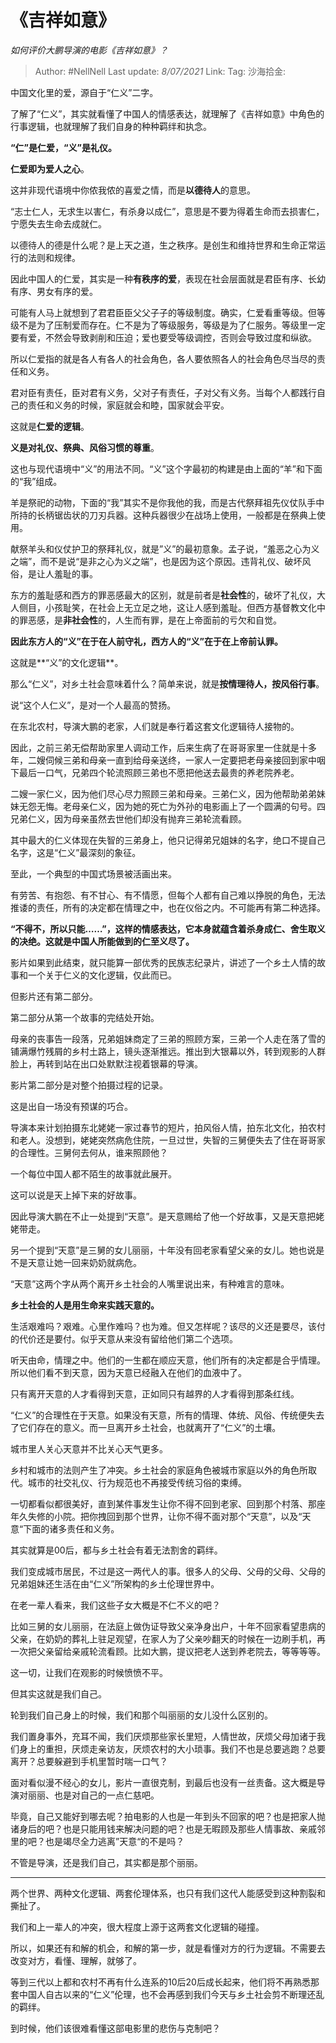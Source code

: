 # 《吉祥如意》

*如何评价大鹏导演的电影《吉祥如意》？*

> Author: #NellNell
> Last update: *8/07/2021*
> Link:
> Tag:
> 沙海拾金:

中国文化里的爱，源自于“仁义”二字。

了解了“仁义”，其实就看懂了中国人的情感表达，就理解了《吉祥如意》中角色的行事逻辑，也就理解了我们自身的种种羁绊和执念。

**“仁”是仁爱，“义”是礼仪。**

**仁爱即为爱人之心**。

这并非现代语境中你侬我侬的喜爱之情，而是**以德待人**的意思。

“志士仁人，无求生以害仁，有杀身以成仁”，意思是不要为得着生命而去损害仁，宁愿失去生命去成就仁。

以德待人的德是什么呢？是上天之道，生之秩序。是创生和维持世界和生命正常运行的法则和规律。

因此中国人的仁爱，其实是一种**有秩序的爱**，表现在社会层面就是君臣有序、长幼有序、男女有序的爱。

可能有人马上就想到了君君臣臣父父子子的等级制度。确实，仁爱看重等级。但等级不是为了压制爱而存在。仁不是为了等级服务，等级是为了仁服务。等级里一定要有爱，不然会导致剥削和压迫；爱也要受等级调控，否则会导致过度和纵欲。

所以仁爱指的就是各人有各人的社会角色，各人要依照各人的社会角色尽当尽的责任和义务。

君对臣有责任，臣对君有义务，父对子有责任，子对父有义务。当每个人都践行自己的责任和义务的时候，家庭就会和睦，国家就会平安。

这就是**仁爱的逻辑**。

**义是对礼仪、祭典、风俗习惯的尊重**。

这也与现代语境中“义”的用法不同。“义”这个字最初的构建是由上面的“羊”和下面的“我”组成。

羊是祭祀的动物，下面的“我”其实不是你我他的我，而是古代祭拜祖先仪仗队手中所持的长柄锯齿状的刀刃兵器。这种兵器很少在战场上使用，一般都是在祭典上使用。

献祭羊头和仪仗护卫的祭拜礼仪，就是”义”的最初意象。孟子说，“羞恶之心为义之端”，而不是说“是非之心为义之端”，也是因为这个原因。违背礼仪、破坏风俗，是让人羞耻的事。

东方的羞耻感和西方的罪恶感最大的区别，就是前者是**社会性**的，破坏了礼仪，大人侧目，小孩耻笑，在社会上无立足之地，这让人感到羞耻。但西方基督教文化中的罪恶感，是**非社会性**的，人生而有罪，是在上帝面前的亏欠和自觉。

**因此东方人的“义”在于在人前守礼，西方人的“义”在于在上帝前认罪。**

这就是**“义”的文化逻辑**。

那么“仁义”，对乡土社会意味着什么？简单来说，就是**按情理待人，按风俗行事**。

说“这个人仁义”，是对一个人最高的赞扬。

在东北农村，导演大鹏的老家，人们就是奉行着这套文化逻辑待人接物的。

因此，之前三弟无偿帮助家里人调动工作，后来生病了在哥哥家里一住就是十多年，二嫂伺候三弟和母亲一直到给母亲送终，一家人一定要把老母亲接回到家中咽下最后一口气，兄弟四个轮流照顾三弟也不愿把他送去最贵的养老院养老。

二嫂一家仁义，因为他们尽心尽力照顾三弟和母亲。三弟仁义，因为他帮助弟弟妹妹无怨无悔。老母亲仁义，因为她的死亡为外孙的电影画上了一个圆满的句号。四兄弟仁义，因为母亲虽然去世他们却没有抛弃三弟轮流看顾。

其中最大的仁义体现在失智的三弟身上，他只记得弟兄姐妹的名字，绝口不提自己名字，这是“仁义”最深刻的象征。

至此，一个典型的中国式场景被活画出来。

有劳苦、有抱怨、有不甘心、有不情愿，但每个人都有自己难以挣脱的角色，无法推诿的责任，所有的决定都在情理之中，也在仪俗之内。不可能再有第二种选择。

**“不得不，所以只能……”，这样的情感表达，它本身就蕴含着杀身成仁、舍生取义的决绝。这就是中国人所能做到的仁至义尽了。**

影片如果到此结束，就只能算一部优秀的民族志纪录片，讲述了一个乡土人情的故事和一个关于仁义的文化逻辑，仅此而已。

但影片还有第二部分。

第二部分从第一个故事的完结处开始。

母亲的丧事告一段落，兄弟姐妹商定了三弟的照顾方案，三弟一个人走在落了雪的铺满爆竹残屑的乡村土路上，镜头逐渐推远。推出到大银幕以外，转到观影的人群脸上，再转到站在出口处默默注视着银幕的导演。

影片第二部分是对整个拍摄过程的记录。

这是出自一场没有预谋的巧合。

导演本来计划拍摄东北姥姥一家过春节的短片，拍风俗人情，拍东北文化，拍农村和老人。没想到，姥姥突然病危住院，一旦过世，失智的三舅便失去了住在哥哥家的合理性。三舅何去何从，谁来照顾他？

一个每位中国人都不陌生的故事就此展开。

这可以说是天上掉下来的好故事。

因此导演大鹏在不止一处提到“天意”。是天意赐给了他一个好故事，又是天意把姥姥带走。

另一个提到“天意”是三舅的女儿丽丽，十年没有回老家看望父亲的女儿。她也说是不是天意让她一回来奶奶就病危。

“天意”这两个字从两个离开乡土社会的人嘴里说出来，有种难言的意味。

**乡土社会的人是用生命来实践天意的。**

生活艰难吗？艰难。心里作难吗？也为难。但又怎样呢？该尽的义还是要尽，该付的代价还是要付。似乎天意从来没有留给他们第二个选项。

听天由命，情理之中。他们的一生都在顺应天意，他们所有的决定都是合乎情理。所以他们看不到天意，因为天意已经融入在他们的血液中了。

只有离开天意的人才看得到天意，正如同只有越界的人才看得到那条红线。

“仁义”的合理性在于天意。如果没有天意，所有的情理、体统、风俗、传统便失去了它们存在的意义。而一旦离开乡土社会，也就离开了“仁义”的土壤。

城市里人关心天意并不比关心天气更多。

乡村和城市的法则产生了冲突。乡土社会的家庭角色被城市家庭以外的角色所取代。城市的社交礼仪、行为规范也不再接受传统习俗的束缚。

一切都看似都很美好，直到某件事发生让你不得不回到老家、回到那个村落、那座年久失修的小院。把你拽回到那个世界，让你不得不面对那个“天意”，以及“天意“下面的诸多责任和义务。

其实就算是00后，都与乡土社会有着无法割舍的羁绊。

我们变成城市居民，不过是这一两代人的事。很多人的父母、父母的父母、父母的兄弟姐妹还生活在由“仁义”所架构的乡土伦理世界中。

在老一辈人看来，我们这些子女大概是不仁不义的吧？

比如三舅的女儿丽丽，在法庭上做伪证导致父亲净身出户，十年不回家看望患病的父亲，在奶奶的葬礼上驻足观望，在家人为了父亲吵翻天的时候在一边刷手机，再一次把父亲留给亲戚轮流看顾。比如大鹏，提议把老人送到养老院去，等等等等。

这一切，让我们在观影的时候愤愤不平。

但其实这就是我们自己。

轮到我们自己身上的时候，我们和那个叫丽丽的女儿没什么区别的。

我们置身事外，充耳不闻，我们厌烦那些家长里短，人情世故，厌烦父母加诸于我们身上的重担，厌烦走亲访友，厌烦农村的大小琐事。我们不也是总要逃跑？总要离开？总要躲避到手机里暂时喘一口气？

面对看似漫不经心的女儿，影片一直很克制，到最后也没有一丝责备。这大概是导演对丽丽、也是对自己的一点仁慈吧。

毕竟，自己又能好到哪去呢？拍电影的人也是一年到头不回家的吧？也是把家人抛诸身后的吧？也是只能用钱来解决问题的吧？也是无暇顾及那些人情事故、亲戚邻里的吧？也是竭尽全力逃离”天意“的不是吗？

不管是导演，还是我们自己，其实都是那个丽丽。

---

两个世界、两种文化逻辑、两套伦理体系，也只有我们这代人能感受到这种割裂和撕扯了。

我们和上一辈人的冲突，很大程度上源于这两套文化逻辑的碰撞。

所以，如果还有和解的机会，和解的第一步，就是看懂对方的行为逻辑。不需要去改变对方，看懂、理解，就够了。

等到三代以上都和农村不再有什么连系的10后20后成长起来，他们将不再熟悉那套中国人自古以来的“仁义”伦理，也不会再感到我们今天与乡土社会剪不断理还乱的羁绊。

到时候，他们该很难看懂这部电影里的悲伤与克制吧？
